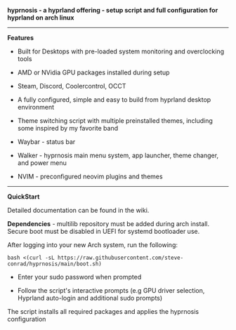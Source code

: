 **hyprnosis - a hyprland offering - setup script and full configuration for hyprland on arch linux**

-----------------------------------------------------------------------

**Features**

- Built for Desktops with pre-loaded system monitoring and overclocking tools
- AMD or NVidia GPU packages installed during setup
- Steam, Discord, Coolercontrol, OCCT
- A fully configured, simple and easy to build from hyprland desktop environment
- Theme switching script with multiple preinstalled themes, including some inspired by my favorite band

- Waybar - status bar
- Walker - hyprnosis main menu system, app launcher, theme changer, and power menu
- NVIM - preconfigured neovim plugins and themes

----------------------------------------------------------------------

**QuickStart**

Detailed documentation can be found in the wiki.

**Dependencies** - multilib repository must be added during arch install. Secure boot must be disabled in UEFI for systemd bootloader use.

After logging into your new Arch system, run the following:

    bash <(curl -sL https://raw.githubusercontent.com/steve-conrad/hyprnosis/main/boot.sh)

- Enter your sudo password when prompted

- Follow the script's interactive prompts (e.g GPU driver selection, Hyprland auto-login and additional sudo prompts)

The script installs all required packages and applies the hyprnosis configuration

